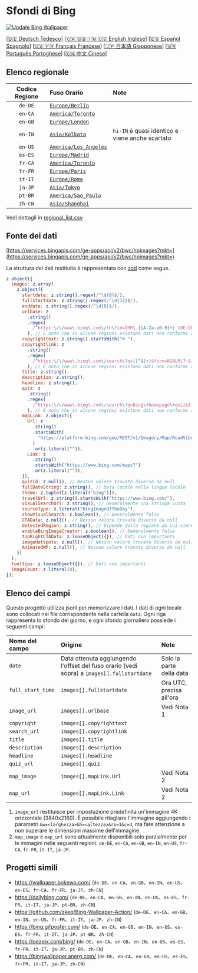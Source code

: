 # Sfondi di Bing

[![Update Bing Wallpaper](https://github.com/zhoushengdao/bing_wallpapers/actions/workflows/update.yaml/badge.svg?event=schedule)](https://github.com/zhoushengdao/bing_wallpapers/actions/workflows/update.yaml)

[[🇩🇪 Deutsch Tedesco](README_de.md)] [[🇨🇦 🇬🇧 🇮🇳 🇺🇸 English Inglese](README_en.md)] [[🇪🇸 Español Spagnolo](README_es.md)] [[🇨🇦 🇫🇷 Français Francese](README_fr.md)] [[🇯🇵 日本語 Giapponese](README_ja.md)] [[🇧🇷 Português Portoghese](README_pt.md)] [[🇨🇳 中文 Cinese](README.md)]

## Elenco regionale

| Codice Regione | Fuso Orario                                      | Note                                            |
| :------------: | :----------------------------------------------- | :---------------------------------------------- |
|    `de-DE`     | [`Europe/Berlin`](https://time.is/Germany)       |                                                 |
|    `en-CA`     | [`America/Toronto`](https://time.is/Canada)      |                                                 |
|    `en-GB`     | [`Europe/London`](https://time.is/England)       |                                                 |
|    `en-IN`     | [`Asia/Kolkata`](https://time.is/India)          | `hi-IN` è quasi identico e viene anche scartato |
|    `en-US`     | [`America/Los_Angeles`](https://time.is/Redmond) |                                                 |
|    `es-ES`     | [`Europe/Madrid`](https://time.is/Spain)         |                                                 |
|    `fr-CA`     | [`America/Toronto`](https://time.is/Canada)      |                                                 |
|    `fr-FR`     | [`Europe/Paris`](https://time.is/France)         |                                                 |
|    `it-IT`     | [`Europe/Rome`](https://time.is/Italy)           |                                                 |
|    `ja-JP`     | [`Asia/Tokyo`](https://time.is/Japan)            |                                                 |
|    `pt-BR`     | [`America/Sao_Paulo`](https://time.is/Brazil)    |                                                 |
|    `zh-CN`     | [`Asia/Shanghai`](https://time.is/China)         |                                                 |

Vedi dettagli in [regional_list.csv](regional_list.csv)

## Fonte dei dati

[https://services.bingapis.com/ge-apps/api/v2/bwc/hpimages?mkt=](https://services.bingapis.com/ge-apps/api/v2/bwc/hpimages?mkt=)

La struttura dei dati restituita è rappresentata con [zod](https://zod.dev/) come segue.

```javascript
z.object({
  images: z.array(
    z.object({
      startdate: z.string().regex(/^\d{8}$/),
      fullstartdate: z.string().regex(/^\d{12}$/),
      enddate: z.string().regex(/^\d{8}$/),
      urlbase: z
        .string()
        .regex(
          /^https:\/\/www\.bing\.com\/th\?id=OHR\.([A-Za-z0-9]+)_(DE-DE|EN-CA|EN-GB|EN-IN|EN-US|ES-ES|FR-CA|FR-FR|IT-IT|JA-JP|PT-BR|ZH-CN)(\d+)_UHD\.jpg$/
        ), // È noto che in alcune regioni esistono dati non conformi al pattern
      copyrighttext: z.string().startsWith("© "),
      copyrightlink: z
        .string()
        .regex(
          /^https:\/\/www\.bing\.com\/search\?q=([^&]+)&form=BGALM(?:&filters=HpDate:"(\d{8}_\d{4})")$/
        ), // È noto che in alcune regioni esistono dati non conformi al pattern
      title: z.string(),
      description: z.string(),
      headline: z.string(),
      quiz: z
        .string()
        .regex(
          /^https:\/\/www\.bing\.com\/search\?q=Bing\+homepage\+quiz&filters=WQOskey:"HPQuiz_(\d{8})_([^"]+)"&FORM=BGAQ$/
        ), // È noto che in alcune regioni esistono dati non conformi al pattern
      mapLink: z.object({
        Url: z
          .string()
          .startsWith(
            "https://platform.bing.com/geo/REST/v1/Imagery/Map/RoadVibrant/"
          )
          .or(z.literal("")),
        Link: z
          .string()
          .startsWith("https://www.bing.com/maps?")
          .or(z.literal("")),
      }),
      quizId: z.null(), // Nessun valore trovato diverso da null
      fullDateString: z.string(), // Data locale nella lingua locale
      theme: z.tuple([z.literal("bing")]),
      travelUrl: z.string().startsWith("https://www.bing.com/"),
      visualSearchUrl: z.string(), // Generalmente una stringa vuota
      sourceType: z.literal("BingImageOfTheDay"),
      showVisualSearch: z.boolean(), // Generalmente false
      CTAData: z.null(), // Nessun valore trovato diverso da null
      detectedRegion: z.string(), // Dipende dalla regione da cui viene inviata la richiesta
      enableBingImageCreator: z.boolean(), // Generalmente false
      topRightCTAData: z.looseObject({}), // Dati non importanti
      imageHotspots: z.null(), // Nessun valore trovato diverso da null
      AnimatedWP: z.null(), // Nessun valore trovato diverso da null
    })
  ),
  tooltips: z.looseObject({}), // Dati non importanti
  imageCount: z.literal(8),
});
```

## Elenco dei campi

Questo progetto utilizza jsonl per memorizzare i dati. I dati di ogni locale sono collocati nel file corrispondente nella cartella `data`. Ogni riga rappresenta lo sfondo del giorno, e ogni sfondo giornaliero possiede i seguenti campi:

| Nome del campo    | Origine                                                                                    | Note                     |
| :---------------- | :----------------------------------------------------------------------------------------- | :----------------------- |
| `date`            | Data ottenuta aggiungendo l'offset del fuso orario (vedi sopra) a `images[].fullstartdate` | Solo la parte della data |
| `full_start_time` | `images[].fullstartdate`                                                                   | Ora UTC, precisa all'ora |
| `image_url`       | `images[].urlbase`                                                                         | Vedi Nota 1              |
| `copyright`       | `images[].copyrighttext`                                                                   |                          |
| `search_url`      | `images[].copyrightlink`                                                                   |                          |
| `title`           | `images[].title`                                                                           |                          |
| `description`     | `images[].description`                                                                     |                          |
| `headline`        | `images[].headline`                                                                        |                          |
| `quiz_url`        | `images[].quiz`                                                                            |                          |
| `map_image`       | `images[].mapLink.Url`                                                                     | Vedi Nota 2              |
| `map_url`         | `images[].mapLink.Link`                                                                    | Vedi Nota 2              |

1. `image_url` restituisce per impostazione predefinita un'immagine 4K orizzontale (3840x2160). È possibile ritagliare l'immagine aggiungendo i parametri `&w=<larghezza>&h=<altezza>&rs=1&c=4`, ma fare attenzione a non superare le dimensioni massime dell'immagine.
2. `map_image` e `map_url` sono attualmente disponibili solo parzialmente per le immagini nelle seguenti regioni: `de-DE`, `en-CA`, `en-GB`, `en-IN`, `en-US`, `fr-CA`, `fr-FR`, `it-IT`, `ja-JP`.

## Progetti simili

- <https://wallpaper.bokewo.com/> (`de-DE`、`en-CA`、`en-GB`、`en-IN`、`en-US`、`es-ES`、`fr-CA`、`fr-FR`、`ja-JP`、`zh-CN`)
- <https://dailybing.com/> (`de-DE`、`en-CA`、`en-GB`、`en-IN`、`en-US`、`es-ES`、`fr-FR`、`it-IT`、`ja-JP`、`pt-BR`、`zh-CN`)
- <https://github.com/zkeq/Bing-Wallpaper-Action/> (`de-DE`、`en-CA`、`en-GB`、`en-IN`、`en-US`、`fr-FR`、`it-IT`、`ja-JP`、`zh-CN`)
- <https://bing.gifposter.com/> (`de-DE`、`en-CA`、`en-GB`、`en-IN`、`en-US`、`es-ES`、`fr-FR`、`it-IT`、`ja-JP`、`pt-BR`、`zh-CN`)
- <https://peapix.com/bing/> (`de-DE`、`en-CA`、`en-GB`、`en-IN`、`en-US`、`es-ES`、`fr-FR`、`it-IT`、`ja-JP`、`pt-BR`、`zh-CN`)
- <https://bingwallpaper.anerg.com/> (`de-DE`、`en-CA`、`en-GB`、`en-US`、`es-ES`、`fr-FR`、`it-IT`、`ja-JP`、`zh-CN`)
